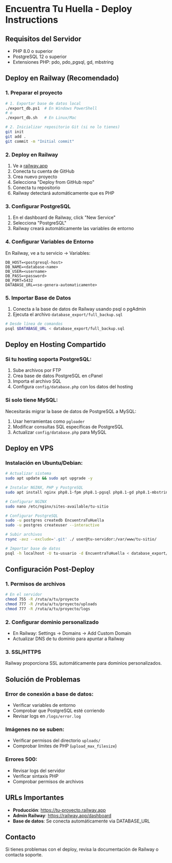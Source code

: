 # Encuentra Tu Huella - Deploy Instructions

## Requisitos del Servidor
- PHP 8.0 o superior
- PostgreSQL 12 o superior
- Extensiones PHP: pdo, pdo_pgsql, gd, mbstring

## Deploy en Railway (Recomendado)

### 1. Preparar el proyecto
```bash
# 1. Exportar base de datos local
./export_db.ps1  # En Windows PowerShell
# o
./export_db.sh   # En Linux/Mac

# 2. Inicializar repositorio Git (si no lo tienes)
git init
git add .
git commit -m "Initial commit"
```

### 2. Deploy en Railway
1. Ve a [railway.app](https://railway.app)
2. Conecta tu cuenta de GitHub
3. Crea nuevo proyecto
4. Selecciona "Deploy from GitHub repo"
5. Conecta tu repositorio
6. Railway detectará automáticamente que es PHP

### 3. Configurar PostgreSQL
1. En el dashboard de Railway, click "New Service"
2. Selecciona "PostgreSQL"
3. Railway creará automáticamente las variables de entorno

### 4. Configurar Variables de Entorno
En Railway, ve a tu servicio → Variables:
```
DB_HOST=<postgresql-host>
DB_NAME=<database-name>
DB_USER=<username>
DB_PASS=<password>
DB_PORT=5432
DATABASE_URL=<se-genera-automaticamente>
```

### 5. Importar Base de Datos
1. Conecta a la base de datos de Railway usando psql o pgAdmin
2. Ejecuta el archivo `database_export/full_backup.sql`

```bash
# Desde línea de comandos
psql $DATABASE_URL < database_export/full_backup.sql
```

## Deploy en Hosting Compartido

### Si tu hosting soporta PostgreSQL:
1. Sube archivos por FTP
2. Crea base de datos PostgreSQL en cPanel
3. Importa el archivo SQL
4. Configura `config/database.php` con los datos del hosting

### Si solo tiene MySQL:
Necesitarás migrar la base de datos de PostgreSQL a MySQL:
1. Usar herramientas como `pgloader`
2. Modificar consultas SQL específicas de PostgreSQL
3. Actualizar `config/database.php` para MySQL

## Deploy en VPS

### Instalación en Ubuntu/Debian:
```bash
# Actualizar sistema
sudo apt update && sudo apt upgrade -y

# Instalar NGINX, PHP y PostgreSQL
sudo apt install nginx php8.1-fpm php8.1-pgsql php8.1-gd php8.1-mbstring postgresql

# Configurar NGINX
sudo nano /etc/nginx/sites-available/tu-sitio

# Configurar PostgreSQL
sudo -u postgres createdb EncuentraTuHuella
sudo -u postgres createuser --interactive

# Subir archivos
rsync -avz --exclude='.git' ./ user@tu-servidor:/var/www/tu-sitio/

# Importar base de datos
psql -h localhost -U tu-usuario -d EncuentraTuHuella < database_export/full_backup.sql
```

## Configuración Post-Deploy

### 1. Permisos de archivos
```bash
# En el servidor
chmod 755 -R /ruta/a/tu/proyecto
chmod 777 -R /ruta/a/tu/proyecto/uploads
chmod 777 -R /ruta/a/tu/proyecto/logs
```

### 2. Configurar dominio personalizado
- En Railway: Settings → Domains → Add Custom Domain
- Actualizar DNS de tu dominio para apuntar a Railway

### 3. SSL/HTTPS
Railway proporciona SSL automáticamente para dominios personalizados.

## Solución de Problemas

### Error de conexión a base de datos:
- Verificar variables de entorno
- Comprobar que PostgreSQL esté corriendo
- Revisar logs en `/logs/error.log`

### Imágenes no se suben:
- Verificar permisos del directorio `uploads/`
- Comprobar límites de PHP (`upload_max_filesize`)

### Errores 500:
- Revisar logs del servidor
- Verificar sintaxis PHP
- Comprobar permisos de archivos

## URLs Importantes
- **Producción**: https://tu-proyecto.railway.app
- **Admin Railway**: https://railway.app/dashboard
- **Base de datos**: Se conecta automáticamente via DATABASE_URL

## Contacto
Si tienes problemas con el deploy, revisa la documentación de Railway o contacta soporte.
